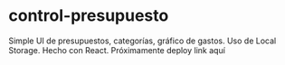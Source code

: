 # control-presupuesto
Simple UI de presupuestos, categorías, gráfico de gastos. Uso de Local Storage. Hecho con React.
Próximamente deploy link aquí
